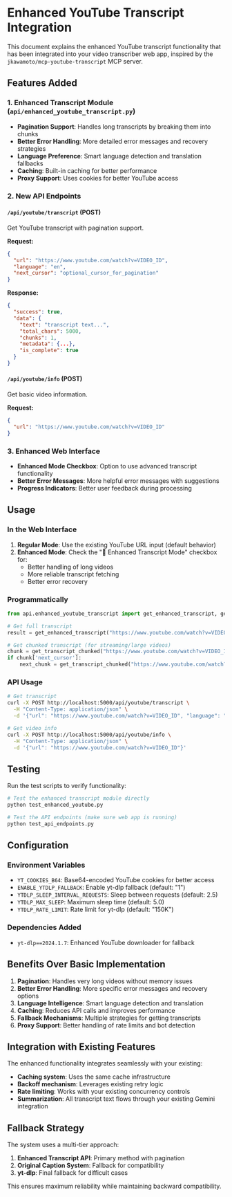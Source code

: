 # Enhanced YouTube Transcript Integration

This document explains the enhanced YouTube transcript functionality that has been integrated into your video transcriber web app, inspired by the `jkawamoto/mcp-youtube-transcript` MCP server.

## Features Added

### 1. Enhanced Transcript Module (`api/enhanced_youtube_transcript.py`)

- **Pagination Support**: Handles long transcripts by breaking them into chunks
- **Better Error Handling**: More detailed error messages and recovery strategies
- **Language Preference**: Smart language detection and translation fallbacks
- **Caching**: Built-in caching for better performance
- **Proxy Support**: Uses cookies for better YouTube access

### 2. New API Endpoints

#### `/api/youtube/transcript` (POST)
Get YouTube transcript with pagination support.

**Request:**
```json
{
  "url": "https://www.youtube.com/watch?v=VIDEO_ID",
  "language": "en",
  "next_cursor": "optional_cursor_for_pagination"
}
```

**Response:**
```json
{
  "success": true,
  "data": {
    "text": "transcript text...",
    "total_chars": 5000,
    "chunks": 1,
    "metadata": {...},
    "is_complete": true
  }
}
```

#### `/api/youtube/info` (POST)
Get basic video information.

**Request:**
```json
{
  "url": "https://www.youtube.com/watch?v=VIDEO_ID"
}
```

### 3. Enhanced Web Interface

- **Enhanced Mode Checkbox**: Option to use advanced transcript functionality
- **Better Error Messages**: More helpful error messages with suggestions
- **Progress Indicators**: Better user feedback during processing

## Usage

### In the Web Interface

1. **Regular Mode**: Use the existing YouTube URL input (default behavior)
2. **Enhanced Mode**: Check the "🚀 Enhanced Transcript Mode" checkbox for:
   - Better handling of long videos
   - More reliable transcript fetching
   - Better error recovery

### Programmatically

```python
from api.enhanced_youtube_transcript import get_enhanced_transcript, get_transcript_chunked

# Get full transcript
result = get_enhanced_transcript("https://www.youtube.com/watch?v=VIDEO_ID")

# Get chunked transcript (for streaming/large videos)
chunk = get_transcript_chunked("https://www.youtube.com/watch?v=VIDEO_ID", "en", None)
if chunk['next_cursor']:
    next_chunk = get_transcript_chunked("https://www.youtube.com/watch?v=VIDEO_ID", "en", chunk['next_cursor'])
```

### API Usage

```bash
# Get transcript
curl -X POST http://localhost:5000/api/youtube/transcript \
  -H "Content-Type: application/json" \
  -d '{"url": "https://www.youtube.com/watch?v=VIDEO_ID", "language": "en"}'

# Get video info
curl -X POST http://localhost:5000/api/youtube/info \
  -H "Content-Type: application/json" \
  -d '{"url": "https://www.youtube.com/watch?v=VIDEO_ID"}'
```

## Testing

Run the test scripts to verify functionality:

```bash
# Test the enhanced transcript module directly
python test_enhanced_youtube.py

# Test the API endpoints (make sure web app is running)
python test_api_endpoints.py
```

## Configuration

### Environment Variables

- `YT_COOKIES_B64`: Base64-encoded YouTube cookies for better access
- `ENABLE_YTDLP_FALLBACK`: Enable yt-dlp fallback (default: "1")
- `YTDLP_SLEEP_INTERVAL_REQUESTS`: Sleep between requests (default: 2.5)
- `YTDLP_MAX_SLEEP`: Maximum sleep time (default: 5.0)
- `YTDLP_RATE_LIMIT`: Rate limit for yt-dlp (default: "150K")

### Dependencies Added

- `yt-dlp==2024.1.7`: Enhanced YouTube downloader for fallback

## Benefits Over Basic Implementation

1. **Pagination**: Handles very long videos without memory issues
2. **Better Error Handling**: More specific error messages and recovery options
3. **Language Intelligence**: Smart language detection and translation
4. **Caching**: Reduces API calls and improves performance
5. **Fallback Mechanisms**: Multiple strategies for getting transcripts
6. **Proxy Support**: Better handling of rate limits and bot detection

## Integration with Existing Features

The enhanced functionality integrates seamlessly with your existing:
- **Caching system**: Uses the same cache infrastructure
- **Backoff mechanism**: Leverages existing retry logic
- **Rate limiting**: Works with your existing concurrency controls
- **Summarization**: All transcript text flows through your existing Gemini integration

## Fallback Strategy

The system uses a multi-tier approach:

1. **Enhanced Transcript API**: Primary method with pagination
2. **Original Caption System**: Fallback for compatibility
3. **yt-dlp**: Final fallback for difficult cases

This ensures maximum reliability while maintaining backward compatibility.
